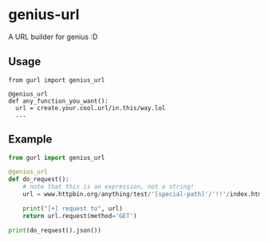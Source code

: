 # genius-url
A URL builder for genius :D

## Usage
```
from gurl import genius_url

@genius_url
def any_function_you_want():
  url = create.your.cool.url/in.this/way.lol
  ...
```

## Example
```python
from gurl import genius_url

@genius_url
def do_request():
    # note that this is an expression, not a string!
    url = www.httpbin.org/anything/test/'[special-path]'/'!!'/index.html

    print("[+] request to", url)
    return url.request(method='GET')

print(do_request().json())
```
